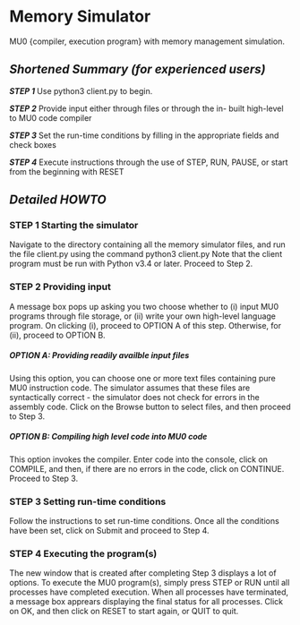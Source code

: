 # Memory Simulator
MU0 {compiler, execution program} with memory management simulation.

## _Shortened Summary (for experienced users)_ 
_**STEP 1**_ Use python3 client.py to begin.

_**STEP 2**_ Provide input either through files or through the in- built high-level to MU0 code compiler

_**STEP 3**_ Set the run-time conditions by filling in the appropriate fields and check boxes

_**STEP 4**_ Execute instructions through the use of STEP, RUN, PAUSE, or start from the beginning with RESET

## _Detailed HOWTO_
### STEP 1 Starting the simulator
Navigate to the directory containing all the memory simulator files, and run the file client.py using the command
python3 client.py
Note that the client program must be run with Python v3.4 or later. Proceed to Step 2.

### STEP 2 Providing input
A message box pops up asking you two choose whether to (i) input MU0 programs through file storage, or (ii) write your own high-level language program. On clicking (i), proceed to OPTION A of this step. Otherwise, for (ii), proceed to OPTION B.
##### OPTION A: Providing readily availble input files 
Using this option, you can choose one or more text files containing pure MU0 instruction code. The simulator assumes that these files are syntactically correct - the simulator does not check for errors in the assembly code.
Click on the Browse button to select files, and then proceed to Step 3.
##### OPTION B: Compiling high level code into MU0 code
This option invokes the compiler.
Enter code into the console, click on COMPILE, and then, if there are no errors in the code, click on CONTINUE. Proceed to Step 3.

### STEP 3 Setting run-time conditions
Follow the instructions to set run-time conditions. Once all the conditions have been set, click on Submit and proceed to Step 4.

### STEP 4 Executing the program(s)
The new window that is created after completing Step 3 displays a lot of options.
To execute the MU0 program(s), simply press STEP or RUN until all processes have completed execution.
When all processes have terminated, a message box apprears displaying the final status for all processes. Click on OK, and then click on RESET to start again, or QUIT to quit.






